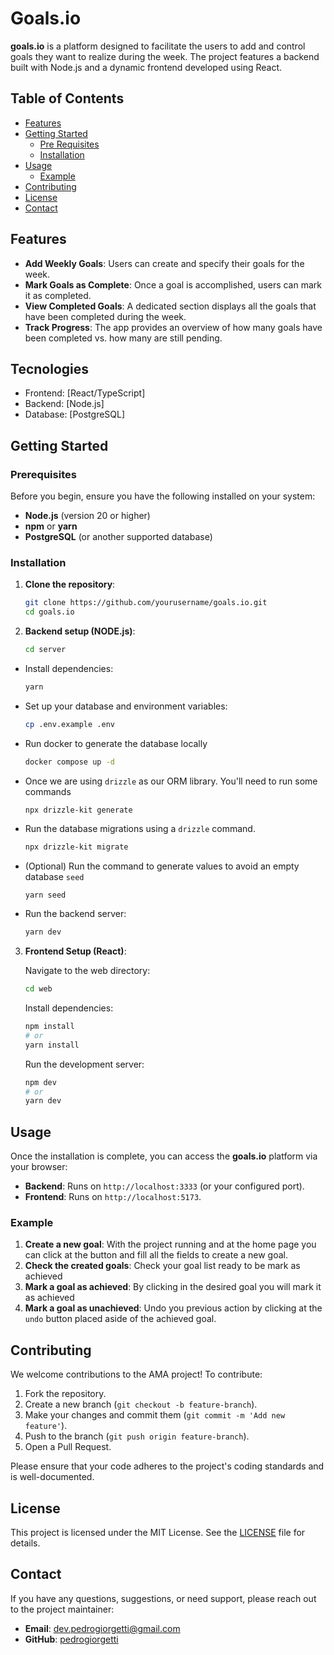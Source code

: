 # Goals.io

**goals.io** is a platform designed to facilitate the users to add and control goals they want to realize during the week. The project features a backend built with Node.js and a dynamic frontend developed using React.

## Table of Contents

- [Features](#features)
- [Getting Started](#getting-started)
  - [Pre Requisites](#pre-requisites)
  - [Installation](#installation)
- [Usage](#usage)
  - [Example](#example)
- [Contributing](#contributing)
- [License](#license)
- [Contact](#contact)

## Features

- **Add Weekly Goals**: Users can create and specify their goals for the week.
- **Mark Goals as Complete**: Once a goal is accomplished, users can mark it as completed.
- **View Completed Goals**: A dedicated section displays all the goals that have been completed during the week.
- **Track Progress**: The app provides an overview of how many goals have been completed vs. how many are still pending.

## Tecnologies
- Frontend: [React/TypeScript]
- Backend: [Node.js]
- Database: [PostgreSQL]

## Getting Started

### Prerequisites

Before you begin, ensure you have the following installed on your system:

- **Node.js** (version 20 or higher)
- **npm** or **yarn**
- **PostgreSQL** (or another supported database)

### Installation

1. **Clone the repository**:
   ```bash
   git clone https://github.com/yourusername/goals.io.git
   cd goals.io
   ```

2. **Backend setup (NODE.js)**:
   ```bash
   cd server
   ```

  - Install dependencies:
    ```bash
    yarn
    ```
  - Set up your database and environment variables:
    ```bash
    cp .env.example .env
    ```
  - Run docker to generate the database locally
    ```bash
    docker compose up -d
    ```
  - Once we are using `drizzle` as our ORM library. You'll need to run some commands
    ```bash
    npx drizzle-kit generate
    ``` 
  - Run the database migrations using a `drizzle` command.
    ```bash
    npx drizzle-kit migrate
    ```
  - (Optional) Run the command to generate values to avoid an empty database `seed`
    ```base
    yarn seed
    ```
  - Run the backend server:
    ```bash
    yarn dev
    ```
3. **Frontend Setup (React)**:

    Navigate to the web directory:
    ```bash
    cd web
    ```
    Install dependencies:
    ```bash
    npm install
    # or
    yarn install
    ```
    Run the development server:
    ```bash
    npm dev
    # or
    yarn dev
    ```

## Usage

Once the installation is complete, you can access the **goals.io** platform via your browser:

- **Backend**: Runs on `http://localhost:3333` (or your configured port).
- **Frontend**: Runs on `http://localhost:5173`.

### Example

1. **Create a new goal**: With the project running and at the home page you can click at the button and fill all the fields to create a new goal.
2. **Check the created goals**: Check your goal list ready to be mark as achieved
3. **Mark a goal as achieved**: By clicking in the desired goal you will mark it as achieved
4. **Mark a goal as unachieved**: Undo you previous action by clicking at the `undo` button placed aside of the achieved goal.

## Contributing

We welcome contributions to the AMA project! To contribute:

1. Fork the repository.
2. Create a new branch (`git checkout -b feature-branch`).
3. Make your changes and commit them (`git commit -m 'Add new feature'`).
4. Push to the branch (`git push origin feature-branch`).
5. Open a Pull Request.

Please ensure that your code adheres to the project's coding standards and is well-documented.

## License

This project is licensed under the MIT License. See the [LICENSE](LICENSE) file for details.

## Contact

If you have any questions, suggestions, or need support, please reach out to the project maintainer:

- **Email**: dev.pedrogiorgetti@gmail.com
- **GitHub**: [pedrogiorgetti](https://github.com/pedrogiorgetti)
